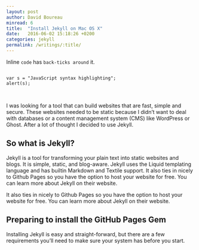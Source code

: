 ```yaml
---
layout: post
author: David Boureau
minread: 6
title:  "Install Jekyll on Mac OS X"
date:   2016-06-02 15:18:26 +0200
categories: jekyll
permalink: /writings/:title/
---
```


Inline `code` has `back-ticks around` it.


<pre>
<code class="javascript">
var s = "JavaScript syntax highlighting";
alert(s);

</code>
</pre>

I was looking for a tool that can build websites that are fast, simple and secure. These websites needed to be static because I didn’t want to deal with databases or a content management system (CMS) like WordPress or Ghost. After a lot of thought I decided to use Jekyll.

## So what is Jekyll?
Jekyll is a tool for transforming your plain text into static websites and blogs. It is simple, static, and blog-aware. Jekyll uses the Liquid templating language and has builtin Markdown and Textile support. It also ties in nicely to Github Pages so you have the option to host your website for free. You can learn more about Jekyll on their website.

It also ties in nicely to Github Pages so you have the option to host your website for free. You can learn more about Jekyll on their website.

## Preparing to install the GitHub Pages Gem
Installing Jekyll is easy and straight-forward, but there are a few requirements you’ll need to make sure your system has before you start.